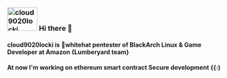 ### <img src="https://splianel.sirv.com/cloud9020locki.jpg" width="70" height="55" alt="cloud9020locki"/>  Hi there 👋
#### cloud9020locki is 🎩whitehat pentester of BlackArch Linux & Game Developer at Amazon {Lumberyard team}
#### At now I'm working on ethereum smart contract Secure development {{:)


